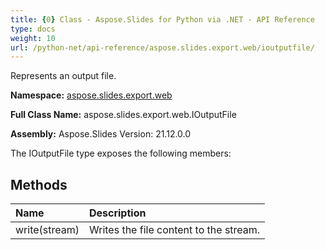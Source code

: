 ```yaml
---
title: {0} Class - Aspose.Slides for Python via .NET - API Reference
type: docs
weight: 10
url: /python-net/api-reference/aspose.slides.export.web/ioutputfile/
---
```


Represents an output file.

**Namespace:** [aspose.slides.export.web](/python-net/api-reference/aspose.slides.export.web/)

**Full Class Name:** aspose.slides.export.web.IOutputFile

**Assembly:**  Aspose.Slides Version: 21.12.0.0

The IOutputFile type exposes the following members:
## **Methods**
|**Name**|**Description**|
| :- | :- |
|write(stream)|Writes the file content to the stream.|
